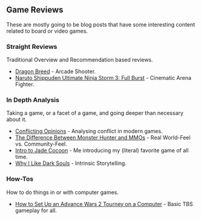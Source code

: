 ## Game Reviews

These are mostly going to be blog posts that have some interesting
content related to board or video games.

### Straight Reviews

Traditional Overview and Recommendation based reviews.

 - [Dragon Breed][db] - Arcade Shooter.
 - [Naruto Shippuden Ultimate Ninja Storm 3: Full Burst][nsuns3fb] - Cinematic Arena Fighter.

### In Depth Analysis

Taking a game, or a facet of a game, and going deeper than necessary about it.

 - [Conflicting Opinions][conflict] - Analysing conflict in modern games.
 - [The Difference Between Monster Hunter and MMOs][mhmmo] - Real World-Feel vs. Community-Feel.
 - [Intro to Jade Cocoon][jadeintro] - Me introducing my (literal) favorite game of all time.
 - [Why I Like Dark Souls][whydarksouls] - Intrinsic Storytelling.

### How-Tos

How to do things in or with computer games.

 - [How to Set Up an Advance Wars 2 Tourney on a Computer][aw2tourney] - Basic TBS gameplay for all.

[db]: http://www.toftandtoddy.com/2014/03/28/Dragon-Breed-Is-Awesome/ " "
[nsuns3fb]: http://www.toftandtoddy.com/2014/03/31/Naruto-Shippuden-Ultimate-Ninja-Storm-3-Full-Burst/ " "
[whydarksouls]: http://www.toftandtoddy.com/2015/04/27/why-i-like-dark-souls/ " "
[mhmmo]: http://www.toftandtoddy.com/2015/05/03/hunting-monsters-offline/ " "
[jadeintro]: http://www.toftandtoddy.com/2013/09/27/Intro-to-Jade-Cocoon/ " "
[aw2tourney]: http://www.toftandtoddy.com/2014/03/24/Advance-Wars-II-Computer-Tourney/ " "
[conflict]: http://www.toftandtoddy.com/2015/08/16/conflicting-opinions/ " "

